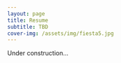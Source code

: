 ```yaml
---
layout: page
title: Resume
subtitle: TBD
cover-img: /assets/img/fiesta5.jpg
---
```


Under construction...